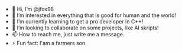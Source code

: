 - 👋 Hi, I’m @jfox98
- 👀 I’m interested in everything that is good for human and the world!
- 🌱 I’m currently learning to get a pro developer in C++!
- 💞️ I’m looking to collaborate on some projects, like AI skripts!
- 📫 How to reach me, just write me a message.
- ⚡ Fun fact: I'am a farmers son.

<!---
jfuchs2/jfuchs2 is a ✨ special ✨ repository because its `README.md` (this file) appears on your GitHub profile.
You can click the Preview link to take a look at your changes.
--->
